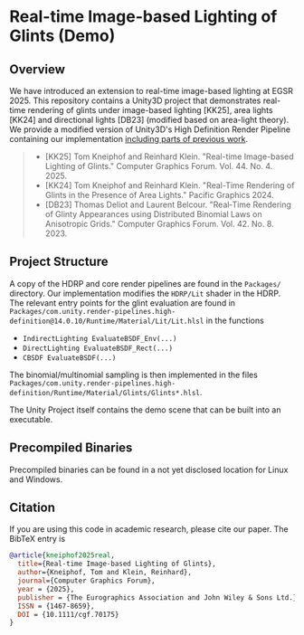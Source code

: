 Real-time Image-based Lighting of Glints (Demo)
===============================================


Overview
--------

We have introduced an extension to real-time image-based lighting at EGSR 2025.
This repository contains a Unity3D project that demonstrates real-time rendering of glints under image-based lighting [KK25], area lights [KK24] and directional lights [DB23] (modified based on area-light theory).
We provide a modified version of Unity3D's High Definition Render Pipeline containing our implementation [including parts of previous work](https://thomasdeliot.wixsite.com/blog/single-post/hpg23-real-time-rendering-of-glinty-appearance-using-distributed-binomial-laws-on-anisotropic-grids).

> - [KK25] Tom Kneiphof and Reinhard Klein. "Real-time Image-based Lighting of Glints." Computer Graphics Forum. Vol. 44. No. 4. 2025.
> - [KK24] Tom Kneiphof and Reinhard Klein. "Real-Time Rendering of Glints in the Presence of Area Lights." Pacific Graphics 2024.
> - [DB23] Thomas Deliot and Laurent Belcour. "Real‐Time Rendering of Glinty Appearances using Distributed Binomial Laws on Anisotropic Grids." Computer Graphics Forum. Vol. 42. No. 8. 2023.


Project Structure
-----------------

A copy of the HDRP and core render pipelines are found in the `Packages/` directory.
Our implementation modifies the `HDRP/Lit` shader in the HDRP.
The relevant entry points for the glint evaluation are found in `Packages/com.unity.render-pipelines.high-definition@14.0.10/Runtime/Material/Lit/Lit.hlsl` in the functions
- `IndirectLighting EvaluateBSDF_Env(...)`
- `DirectLighting EvaluateBSDF_Rect(...)`
- `CBSDF EvaluateBSDF(...)`

The binomial/multinomial sampling is then implemented in the files `Packages/com.unity.render-pipelines.high-definition/Runtime/Material/Glints/Glints*.hlsl`.

The Unity Project itself contains the demo scene that can be built into an executable.


Precompiled Binaries
--------------------

Precompiled binaries can be found in a not yet disclosed location for Linux and Windows.


Citation
--------

If you are using this code in academic research, please cite our paper.
The BibTeX entry is
```bibtex
@article{kneiphof2025real,
  title={Real-time Image-based Lighting of Glints},
  author={Kneiphof, Tom and Klein, Reinhard},
  journal={Computer Graphics Forum},
  year = {2025},
  publisher = {The Eurographics Association and John Wiley & Sons Ltd.},
  ISSN = {1467-8659},
  DOI = {10.1111/cgf.70175}
}
```
